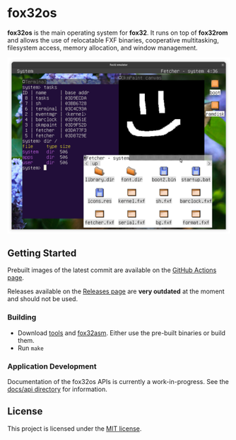 # fox32os

**fox32os** is the main operating system for **fox32**. It runs on top of **fox32rom** and allows the use of relocatable FXF binaries, cooperative multitasking, filesystem access, memory allocation, and window management.

![Screenshot of fox32os with a few application windows open](docs/screenshots/screenshot_late_2025.png)

## Getting Started

Prebuilt images of the latest commit are available on the [GitHub Actions page](https://github.com/fox32-arch/fox32os/actions).

Releases available on the [Releases page](https://github.com/fox32-arch/fox32os/releases) are **very outdated** at the moment and should not be used.

### Building

- Download [tools](https://github.com/fox32-arch/tools) and [fox32asm](https://github.com/fox32-arch/fox32asm).
  Either use the pre-built binaries or build them.
- Run `make`

### Application Development

Documentation of the fox32os APIs is currently a work-in-progress. See the [docs/api directory](docs/api/) for information.

## License
This project is licensed under the [MIT license](LICENSE).
